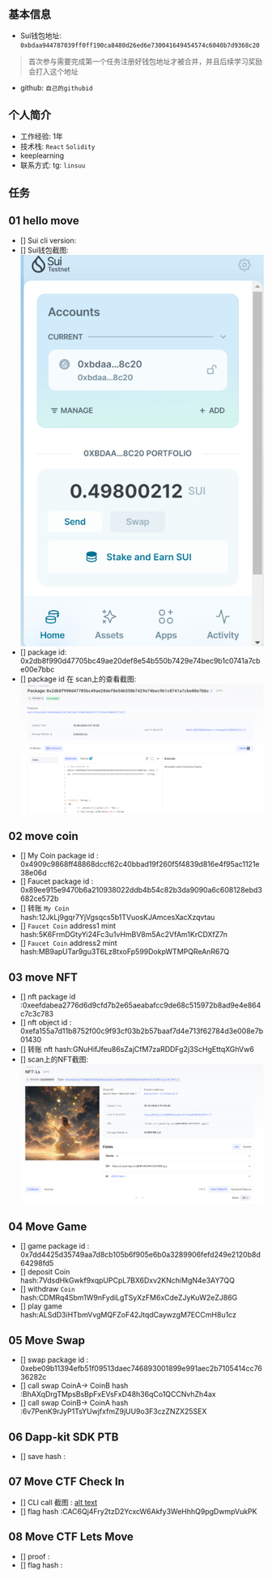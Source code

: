 ## 基本信息
- Sui钱包地址: `0xbdaa944787039ff0ff190ca8480d26ed6e730041649454574c6040b7d9368c20`
> 首次参与需要完成第一个任务注册好钱包地址才被合并，并且后续学习奖励会打入这个地址
- github: `自己的githubid`

## 个人简介
- 工作经验: 1年
- 技术栈: `React` `Solidity`
- keeplearning
- 联系方式: tg: `linsuu` 

## 任务

##   01 hello move  
- [] Sui cli version:
- [] Sui钱包截图: ![alt text](image.png)
- [] package id: 0x2db8f990d47705bc49ae20def8e54b550b7429e74bec9b1c0741a7cbe00e7bbc
- [] package id 在 scan上的查看截图:![alt text](image-1.png)

##   02 move coin
- [] My Coin package id : 0x4909c9868ff48868dccf62c40bbad19f260f5f4839d816e4f95ac1121e38e06d
- [] Faucet package id : 0x89ee915e9470b6a210938022ddb4b54c82b3da9090a6c608128ebd3682ce572b
- [] 转账 `My Coin` hash:12JkLj9gqr7YjVgsqcs5b1TVuosKJAmcesXacXzqvtau
- [] `Faucet Coin` address1 mint hash:5K6FrmDGtyYi24Fc3u1vHmBV8m5Ac2VfAm1KrCDXfZ7n
- [] `Faucet Coin` address2 mint hash:MB9apUTar9gu3T6Lz8txoFp599DokpWTMPQReAnR67Q

##   03 move NFT
- [] nft package id :0xeefdabea2776d6d9cfd7b2e65aeabafcc9de68c515972b8ad9e4e864c7c3c783
- [] nft object id : 0xefa155a7d11b8752f00c9f93cf03b2b57baaf7d4e713f62784d3e008e7b01430
- [] 转账 nft  hash:GNuHifJfeu86sZajCfM7zaRDDFg2j3ScHgEttqXGhVw6
- [] scan上的NFT截图:![Scan截图](./images/mynft.png)

##   04 Move Game
- [] game package id : 0x7dd4425d35749aa7d8cb105b6f905e6b0a3289906fefd249e2120b8d64298fd5
- [] deposit Coin hash:7VdsdHkGwkf9xqpUPCpL7BX6Dxv2KNchiMgN4e3AY7QQ
- [] withdraw `Coin` hash:CDMRq4Sbm1W9nFydiLgTSyXzFM6xCdeZJyKuW2eZJ86G
- [] play game hash:ALSdD3iHTbmVvgMQFZoF42JtqdCaywzgM7ECCmH8u1cz

##   05 Move Swap
- [] swap package id :  0xebe09b11394efb51f09513daec746893001899e991aec2b7105414cc7636282c
- [] call swap CoinA-> CoinB  hash :BhAXqDrgTMpsBsBpFxEVsFxD48h36qCo1QCCNvhZh4ax
- [] call swap CoinB-> CoinA  hash :6v7PenK9rJyP1TsYUwjfxfmZ9jUU9o3F3czZNZX25SEX

##   06 Dapp-kit SDK PTB
- [] save hash :

##   07 Move CTF Check In
- [] CLI call 截图 : [alt text](image-2.png)
- [] flag hash :CAC6Qj4Fry2tzD2YcxcW6Akfy3WeHhhQ9pgDwmpVukPK

##   08 Move CTF Lets Move
- [] proof : 
- [] flag hash :
